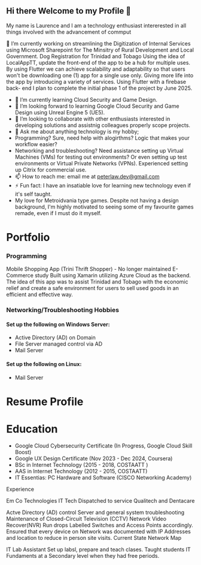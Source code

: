 ## Hi there Welcome to my Profile 👋

My name is Laurence and I am a technology enthusiast intererested in all things involved with the advancement of commput

 🔭 I’m currently working on streamlining the Digitization of Internal Services using Microsoft Sharepoint for The Minsitry of Rural Development and Local Government.
   Dog Registration for Trinidad and Tobago
   Using the idea of LocalAppTT, update the front-end of the app to be a hub for multiple uses. By using Flutter we can achieve scalability and adaptability so that        users won't be downloading one (1) app for a single use only. Giving more life into the app by introducing a variety of services. Using Flutter with a firebase back-    end I plan to complete the initial phase 1 of the project by June 2025. 
- 🌱 I’m currently learning Cloud Security and Game Design.
- 🤔 I’m looking forward to learning Google Cloud Security and Game Design using Unreal Engine 5 (UE5).
- 👯 I’m looking to collaborate with other enthusiasts interested in developing solutions and assistnig colleagues properly scope projects. 
- 💬 Ask me about anything technology is my hobby;
-   Programming? Sure, need help with alogirthms? Logic that makes your workflow easier?
-   Networking and troubleshooting? Need assistance setting up Virtual Machines (VMs) for testing out environments? Or even setting up test environments or Virtual Private Networks (VPNs). Experienced setting up Citrix for commercial use.
- 📫 How to reach me: email me at peterlaw.dev@gmail.com 
- ⚡ Fun fact: I have an insatiable love for learning new technology even if it's self taught.
-   My love for Metroidvania type games. Despite not having a design background, I'm highly motivated to seeing some of my favourite games remade, even if I must do it myself.


# Portfolio
### Programming
Mobile Shopping App (Trini Thrift Shopper) - No longer maintained 
E-Commerce study
Built using Xamarin utilizing Azure Cloud as the backend.
The idea of this app was to assist Trinidad and Tobago with the economic relief and create a safe environment for users to sell used goods in an efficient and effective way.

### Networking/Troubleshooting Hobbies
#### Set up the following on Windows Server:
- Active Directory (AD) on Domain
- File Server managed control via AD
- Mail Server

#### Set up the following on Linux:
- Mail Server

# Resume Profile

# Education
- Google Cloud Cybersecurity Certificate (In Progress, Google Cloud Skill Boost)
- Google UX Design Certificate (Nov 2023 - Dec 2024, Coursera)
- BSc in Internet Technology (2015 - 2018, COSTAATT )
- AAS in Internet Technology (2012 - 2015, COSTAATT)
- IT Essentias: PC Hardware and Software (CISCO Networking Academy)

Experience

Em Co Technologies
IT Tech
Dispatched to service Qualitech and Dentacare

Actve Directory (AD) control
Server and general system troubleshooting 
Maintenance of Closed-Circuit Television (CCTV) Network Video Recover(NVR) 
Run drops
Labelled Switches and Access Points accordingly.
Ensured that every device on Network was documented with IP Addresses and location to reduce in person site visits.
Current State Network Map 


IT Lab Assistant
Set up labsl, prepare and teach clases.
Taught students IT Fundaments at a Secondary level when they had free periods.

<!--
**laurencepeter/laurencepeter** is a ✨ _special_ ✨ repository because its `README.md` (this file) appears on your GitHub profile.

Here are some ideas to get you started:

- 🔭 I’m currently working on streamlining the digitzation of internak services using Microsoft Sharepoint for The Minsitry of Rural Development and Local Government
- 🌱 I’m currently learning Cloud Security and Game Design
- 👯 I’m looking to collaborate on 
- 🤔 I’m looking for help with ...
- 💬 Ask me about ...
- 📫 How to reach me: ...
- 😄 Pronouns: ...
- ⚡ Fun fact: ...
-->
